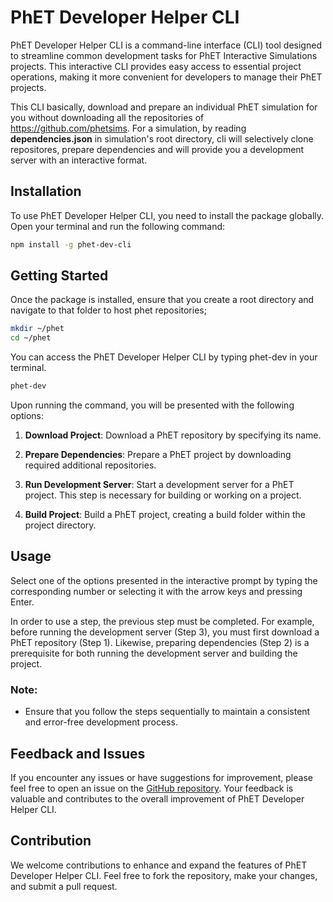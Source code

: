 # PhET Developer Helper CLI

PhET Developer Helper CLI is a command-line interface (CLI) tool designed to streamline common development tasks for PhET Interactive Simulations projects. This interactive CLI provides easy access to essential project operations, making it more convenient for developers to manage their PhET projects.

This CLI basically, download and prepare an individual PhET simulation for you without downloading all the repositories of https://github.com/phetsims. For a simulation, by reading **dependencies.json** in simulation's root directory, cli will selectively clone repositores, prepare dependencies and will provide you a development server with an interactive format. 

## Installation

To use PhET Developer Helper CLI, you need to install the package globally. Open your terminal and run the following command:

```bash
npm install -g phet-dev-cli

```

## Getting Started

Once the package is installed, ensure that you create a root directory and navigate to that folder to host phet repositories;

```bash
mkdir ~/phet
cd ~/phet
```
You can access the PhET Developer Helper CLI by typing phet-dev in your terminal.

```bash
phet-dev
```

Upon running the command, you will be presented with the following options:

1. **Download Project**: Download a PhET repository by specifying its name.

2. **Prepare Dependencies**: Prepare a PhET project by downloading required additional repositories.

3. **Run Development Server**: Start a development server for a PhET project. This step is necessary for building or working on a project.

4. **Build Project**: Build a PhET project, creating a build folder within the project directory.

## Usage

Select one of the options presented in the interactive prompt by typing the corresponding number or selecting it with the arrow keys and pressing Enter.

In order to use a step, the previous step must be completed. For example, before running the development server (Step 3), you must first download a PhET repository (Step 1). Likewise, preparing dependencies (Step 2) is a prerequisite for both running the development server and building the project.


### Note:
- Ensure that you follow the steps sequentially to maintain a consistent and error-free development process.

## Feedback and Issues

If you encounter any issues or have suggestions for improvement, please feel free to open an issue on the [GitHub repository](https://github.com/ozan-cakir/phet-dev-cli). Your feedback is valuable and contributes to the overall improvement of PhET Developer Helper CLI.

## Contribution

We welcome contributions to enhance and expand the features of PhET Developer Helper CLI. Feel free to fork the repository, make your changes, and submit a pull request.

